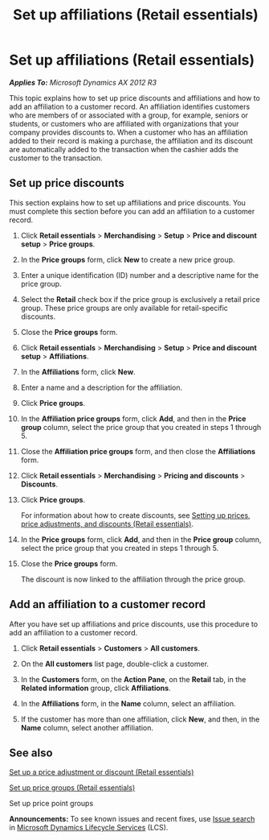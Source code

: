 ﻿---
title: Set up affiliations (Retail essentials)
TOCTitle: Set up affiliations (Retail essentials)
ms:assetid: e5fc333c-7654-4afa-a3e7-cc23c17227aa
ms:mtpsurl: https://technet.microsoft.com/en-us/library/Dn859570(v=AX.60)
ms:contentKeyID: 63820145
ms.date: 12/17/2014
mtps_version: v=AX.60
---

# Set up affiliations (Retail essentials) 


_**Applies To:** Microsoft Dynamics AX 2012 R3_

This topic explains how to set up price discounts and affiliations and how to add an affiliation to a customer record. An affiliation identifies customers who are members of or associated with a group, for example, seniors or students, or customers who are affiliated with organizations that your company provides discounts to. When a customer who has an affiliation added to their record is making a purchase, the affiliation and its discount are automatically added to the transaction when the cashier adds the customer to the transaction.

## Set up price discounts

This section explains how to set up affiliations and price discounts. You must complete this section before you can add an affiliation to a customer record.

1.  Click **Retail essentials** \> **Merchandising** \> **Setup** \> **Price and discount setup** \> **Price groups**.

2.  In the **Price groups** form, click **New** to create a new price group.

3.  Enter a unique identification (ID) number and a descriptive name for the price group.

4.  Select the **Retail** check box if the price group is exclusively a retail price group. These price groups are only available for retail-specific discounts.

5.  Close the **Price groups** form.

6.  Click **Retail essentials** \> **Merchandising** \> **Setup** \> **Price and discount setup** \> **Affiliations**.

7.  In the **Affiliations** form, click **New**.

8.  Enter a name and a description for the affiliation.

9.  Click **Price groups**.

10. In the **Affiliation price groups** form, click **Add**, and then in the **Price group** column, select the price group that you created in steps 1 through 5.

11. Close the **Affiliation price groups** form, and then close the **Affiliations** form.

12. Click **Retail essentials** \> **Merchandising** \> **Pricing and discounts** \> **Discounts**.

13. Click **Price groups**.
    
    For information about how to create discounts, see [Setting up prices, price adjustments, and discounts (Retail essentials)](setting-up-prices-price-adjustments-and-discounts-retail-essentials.md).

14. In the **Price groups** form, click **Add**, and then in the **Price group** column, select the price group that you created in steps 1 through 5.

15. Close the **Price groups** form.
    
    The discount is now linked to the affiliation through the price group.

## Add an affiliation to a customer record

After you have set up affiliations and price discounts, use this procedure to add an affiliation to a customer record.

1.  Click **Retail essentials** \> **Customers** \> **All customers**.

2.  On the **All customers** list page, double-click a customer.

3.  In the **Customers** form, on the **Action Pane**, on the **Retail** tab, in the **Related information** group, click **Affiliations**.

4.  In the **Affiliations** form, in the **Name** column, select an affiliation.

5.  If the customer has more than one affiliation, click **New**, and then, in the **Name** column, select another affiliation.

## See also

[Set up a price adjustment or discount (Retail essentials)](set-up-a-price-adjustment-or-discount-retail-essentials.md)

[Set up price groups (Retail essentials)](set-up-price-groups-retail-essentials.md)

Set up price point groups

  
**Announcements:** To see known issues and recent fixes, use [Issue search](http://go.microsoft.com/fwlink/?linkid=389258) in [Microsoft Dynamics Lifecycle Services](http://go.microsoft.com/fwlink/?linkid=306505) (LCS).

